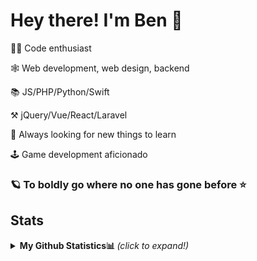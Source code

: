 #  Hey there! I'm Ben 👋


👨‍💻 Code enthusiast

🕸 Web development, web design, backend

📚 JS/PHP/Python/Swift 

⚒ jQuery/Vue/React/Laravel

👀 Always looking for new things to learn

🕹 Game development aficionado

### 🪐 To boldly go where no one has gone before ⭐

## Stats

<details>
  <summary> <b> My Github Statistics📊 </b> <i>(click to expand!)</i> </summary>
  <br />
  
  [![Anurag's github stats](https://github-readme-stats-swart-psi.vercel.app/api?username=BenoitGaudieri&theme=dracula&show_icons=true&hide=contribs,issues)](https://github.com/BenoitGaudieri/github-readme-stats)
  
  [![Top Langs](https://github-readme-stats-swart-psi.vercel.app/api/top-langs/?username=BenoitGaudieri&theme=dracula)](https://github.com/BenoitGaudieri/github-readme-stats)

  NOTE: These are the top languages most used on my github. This is not equivalent to my skill level.
</details>

<!-- 
## Contacts

[![LinkedIn](https://img.shields.io/badge/-LinkedIn-0084ff?logo=LinkedIn)](https://www.linkedin.com/in/benoit-gaudieri/) 
-->
